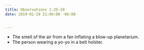 ```yaml
---
title: Observations 1-25-19
date: 2019-01-29 21:06:00 -06:00


---
```


- The smell of the air from a fan inflating a blow-up planetarium.
- The person wearing a yo-yo in a belt holster.
